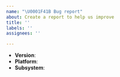 ```yaml
---
name: "\U0001F41B Bug report"
about: Create a report to help us improve
title: ''
labels: ''
assignees: ''

---
```


<!--
Thank you for reporting a possible bug in IndyKite.

Please fill in as much of the template below as you can.

Version: output of `python version`
Platform: output of `uname -a` (UNIX), or version and 32 or 64-bit (Windows)
Subsystem: if known, please specify the affected core module name

If possible, please provide code that demonstrates the problem, keeping it as
simple and free of external dependencies as you can.
-->

* **Version**:
* **Platform**:
* **Subsystem**:

<!-- Please provide more details below this comment. -->
